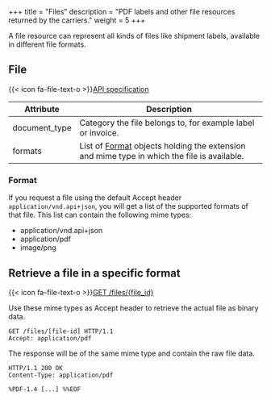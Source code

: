 +++
title = "Files"
description = "PDF labels and other file resources returned by the carriers."
weight = 5
+++

A file resource can represent all kinds of files like shipment labels, available in different file formats.

## File

{{< icon fa-file-text-o >}}[API specification](https://docs.myparcel.com/api-specification#/Files)

Attribute     | Description
------------- | -----------
document_type | Category the file belongs to, for example label or invoice.
formats       | List of [Format](/api/resources/files/format) objects holding the extension and mime type in which the file is available.

### Format
If you request a file using the default Accept header `application/vnd.api+json`, you will get a list of the supported formats of that file. This list can contain the following mime types:

- application/vnd.api+json
- application/pdf
- image/png

## Retrieve a file in a specific format

{{< icon fa-file-text-o >}}[GET /files/{file_id}](https://docs.myparcel.com/api-specification#/Files/get_files__file_id_)

Use these mime types as Accept header to retrieve the actual file as binary data.

```http
GET /files/[file-id] HTTP/1.1
Accept: application/pdf
```

The response will be of the same mime type and contain the raw file data.

```http
HTTP/1.1 200 OK
Content-Type: application/pdf

%PDF-1.4 [...] %%EOF
```
